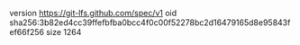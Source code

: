 version https://git-lfs.github.com/spec/v1
oid sha256:3b82ed4cc39ffefbfba0bcc4f0c00f52278bc2d16479165d8e95843fef66f256
size 1264
